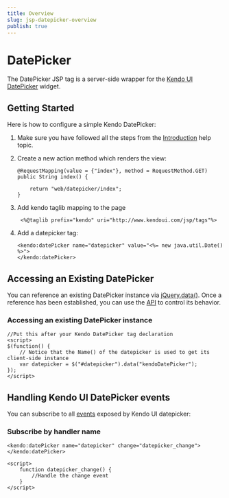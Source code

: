 ```yaml
---
title: Overview
slug: jsp-datepicker-overview
publish: true
---
```


# DatePicker

The DatePicker JSP tag is a server-side wrapper for the [Kendo UI DatePicker](http://docs.kendoui.com/api/web/datepicker) widget.

## Getting Started

Here is how to configure a simple Kendo DatePicker:

1.  Make sure you have followed all the steps from the [Introduction](http://docs.kendoui.com/getting-started/using-kendo-with/jsp/introduction) help topic.

2.  Create a new action method which renders the view:

        @RequestMapping(value = {"index"}, method = RequestMethod.GET)
        public String index() {

            return "web/datepicker/index";
        }

3. Add kendo taglib mapping to the page

        <%@taglib prefix="kendo" uri="http://www.kendoui.com/jsp/tags"%>

4.  Add a datepicker tag:

        <kendo:datePicker name="datepicker" value="<%= new java.util.Date() %>">
        </kendo:datePicker>

## Accessing an Existing DatePicker

You can reference an existing DatePicker instance via [jQuery.data()](http://api.jquery.com/jQuery.data/).
Once a reference has been established, you can use the [API](http://docs.kendoui.com/api/web/datepicker#methods) to control its behavior.

### Accessing an existing DatePicker instance

    //Put this after your Kendo DatePicker tag declaration
    <script>
    $(function() {
        // Notice that the Name() of the datepicker is used to get its client-side instance
        var datepicker = $("#datepicker").data("kendoDatePicker");
    });
    </script>

## Handling Kendo UI DatePicker events

You can subscribe to all [events](http://docs.kendoui.com/api/web/datepicker#events) exposed by Kendo UI datepicker:

### Subscribe by handler name

    <kendo:datePicker name="datepicker" change="datepicker_change"></kendo:datePicker>

    <script>
        function datepicker_change() {
            //Handle the change event
        }
    </script>

